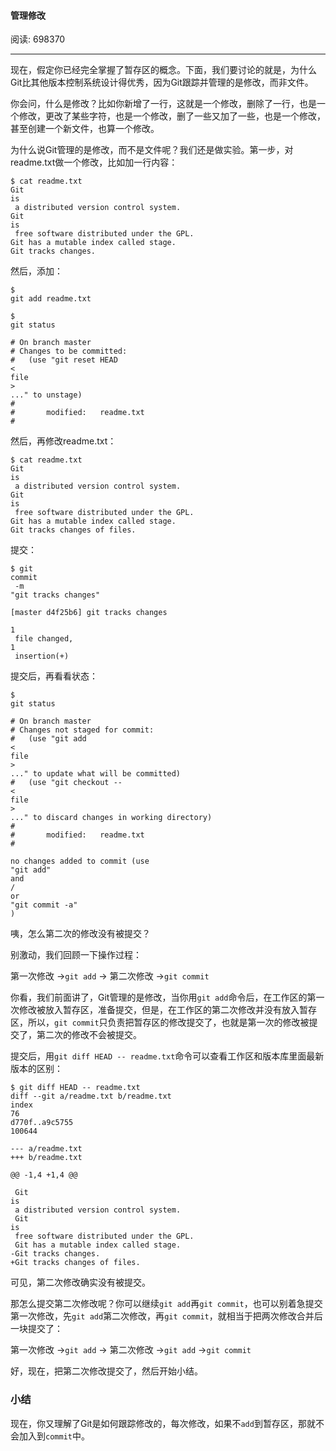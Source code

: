 #### 管理修改

阅读: 698370

---

现在，假定你已经完全掌握了暂存区的概念。下面，我们要讨论的就是，为什么Git比其他版本控制系统设计得优秀，因为Git跟踪并管理的是修改，而非文件。

你会问，什么是修改？比如你新增了一行，这就是一个修改，删除了一行，也是一个修改，更改了某些字符，也是一个修改，删了一些又加了一些，也是一个修改，甚至创建一个新文件，也算一个修改。

为什么说Git管理的是修改，而不是文件呢？我们还是做实验。第一步，对readme.txt做一个修改，比如加一行内容：

```
$ cat readme.txt
Git 
is
 a distributed version control system.
Git 
is
 free software distributed under the GPL.
Git has a mutable index called stage.
Git tracks changes.

```

然后，添加：

```
$ 
git add readme.txt

$ 
git status

# On branch master
# Changes to be committed:
#   (use "git reset HEAD 
<
file
>
..." to unstage)
#
#       modified:   readme.txt
#
```

然后，再修改readme.txt：

```
$ cat readme.txt 
Git 
is
 a distributed version control system.
Git 
is
 free software distributed under the GPL.
Git has a mutable index called stage.
Git tracks changes of files.

```

提交：

```
$ git 
commit
 -m 
"git tracks changes"

[master d4f25b6] git tracks changes
 
1
 file changed, 
1
 insertion(+)

```

提交后，再看看状态：

```
$ 
git status

# On branch master
# Changes not staged for commit:
#   (use "git add 
<
file
>
..." to update what will be committed)
#   (use "git checkout -- 
<
file
>
..." to discard changes in working directory)
#
#       modified:   readme.txt
#

no changes added to commit (use 
"git add"
and
/
or
"git commit -a"
)

```

咦，怎么第二次的修改没有被提交？

别激动，我们回顾一下操作过程：

第一次修改 -&gt;`git add` -&gt; 第二次修改 -&gt;`git commit`

你看，我们前面讲了，Git管理的是修改，当你用`git add`命令后，在工作区的第一次修改被放入暂存区，准备提交，但是，在工作区的第二次修改并没有放入暂存区，所以，`git commit`只负责把暂存区的修改提交了，也就是第一次的修改被提交了，第二次的修改不会被提交。

提交后，用`git diff HEAD -- readme.txt`命令可以查看工作区和版本库里面最新版本的区别：

```
$ git diff HEAD -- readme.txt 
diff --git a/readme.txt b/readme.txt
index 
76
d770f..a9c5755 
100644

--- a/readme.txt
+++ b/readme.txt

@@ -1,4 +1,4 @@

 Git 
is
 a distributed version control system.
 Git 
is
 free software distributed under the GPL.
 Git has a mutable index called stage.
-Git tracks changes.
+Git tracks changes of files.

```

可见，第二次修改确实没有被提交。

那怎么提交第二次修改呢？你可以继续`git add`再`git commit`，也可以别着急提交第一次修改，先`git add`第二次修改，再`git commit`，就相当于把两次修改合并后一块提交了：

第一次修改 -&gt;`git add` -&gt; 第二次修改 -&gt;`git add` -&gt;`git commit`

好，现在，把第二次修改提交了，然后开始小结。

### 小结

现在，你又理解了Git是如何跟踪修改的，每次修改，如果不`add`到暂存区，那就不会加入到`commit`中。


